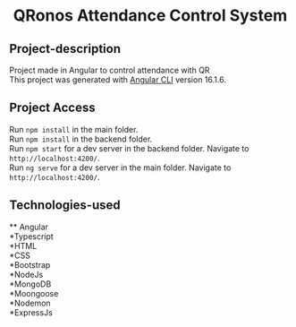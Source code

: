 <h1 align="center">QRonos Attendance Control System</h1>

## Project-description

Project made in Angular to control attendance with QR  <br>
This project was generated with [Angular CLI](https://github.com/angular/angular-cli) version 16.1.6.  <br>

## Project Access

Run `npm install` in the main folder. <br>
Run `npm install` in the backend folder.  <br>
Run `npm start` for a dev server in the backend folder. Navigate to `http://localhost:4200/`.  <br>
Run `ng serve` for a dev server in the main folder. Navigate to `http://localhost:4200/`.  <br>

## Technologies-used

** Angular  <br>
*Typescript  <br>
*HTML  <br>
*CSS  <br>
*Bootstrap  <br>
*NodeJs  <br>
*MongoDB  <br>
*Moongoose  <br>
*Nodemon  <br>
*ExpressJs  <br>


